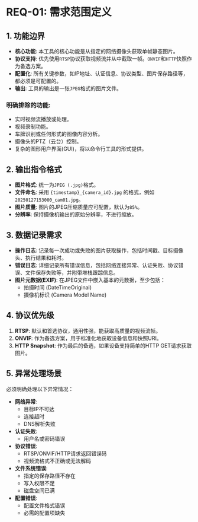 # REQ-01: 需求范围定义

## 1. 功能边界

- **核心功能**: 本工具的核心功能是从指定的网络摄像头获取单帧静态图片。
- **协议支持**: 优先使用`RTSP`协议获取视频流并从中截取一帧。`ONVIF`和`HTTP`快照作为备选方案。
- **配置化**: 所有关键参数，如IP地址、认证信息、协议类型、图片保存路径等，都必须是可配置的。
- **输出**: 工具的输出是一张`JPEG`格式的图片文件。

### 明确排除的功能:
- 实时视频流播放或处理。
- 视频录制功能。
- 车牌识别或任何形式的图像内容分析。
- 摄像头的PTZ（云台）控制。
- 复杂的图形用户界面(GUI)，将以命令行工具的形式提供。

## 2. 输出指令格式

- **图片格式**: 统一为`JPEG (.jpg)`格式。
- **文件命名**: 采用 `{timestamp}_{camera_id}.jpg` 的格式，例如 `20250127153000_cam01.jpg`。
- **图片质量**: 图片的JPEG压缩质量应可配置，默认为`85%`。
- **分辨率**: 保持摄像机输出的原始分辨率，不进行缩放。

## 3. 数据记录需求

- **操作日志**: 记录每一次成功或失败的图片获取操作，包括时间戳、目标摄像头、执行结果和耗时。
- **错误日志**: 详细记录所有错误信息，包括网络连接异常、认证失败、协议错误、文件保存失败等，并附带堆栈跟踪信息。
- **图片元数据(EXIF)**: 在JPEG文件中嵌入基本的元数据，至少包括：
  - 拍摄时间 (DateTimeOriginal)
  - 摄像机标识 (Camera Model Name)

## 4. 协议优先级

1. **RTSP**: 默认和首选协议，通用性强，能获取高质量的视频流帧。
2. **ONVIF**: 作为备选方案，用于标准化地获取设备信息和快照URI。
3. **HTTP Snapshot**: 作为最后的备选，如果设备支持简单的HTTP GET请求获取图片。

## 5. 异常处理场景

必须明确处理以下异常情况：
- **网络异常**:
  - 目标IP不可达
  - 连接超时
  - DNS解析失败
- **认证失败**:
  - 用户名或密码错误
- **协议错误**:
  - RTSP/ONVIF/HTTP请求返回错误码
  - 视频流格式不正确或无法解码
- **文件系统错误**:
  - 指定的保存路径不存在
  - 写入权限不足
  - 磁盘空间已满
- **配置错误**:
  - 配置文件格式错误
  - 必需的配置项缺失
